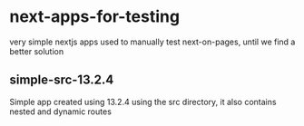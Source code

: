 # next-apps-for-testing

very simple nextjs apps used to manually test next-on-pages, until we find a better solution

## simple-src-13.2.4

Simple app created using 13.2.4 using the src directory, it also contains nested and dynamic routes
